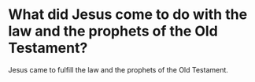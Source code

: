 # What did Jesus come to do with the law and the prophets of the Old Testament?

Jesus came to fulfill the law and the prophets of the Old Testament.
